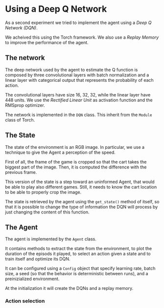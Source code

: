 # Using a Deep Q Network

As a second experiment we tried to implement the agent using a *Deep Q Network (DQN)*.

We acheived this using the Torch framework. We also use a *Replay Memory* to improve the performance of the agent.

## The network

The deep network used by the agent to estimate the Q function is composed by three convolutional layers with batch normalization and a linear layer with categorical output that represents the probability of each action.

The convolutional layers have size 16, 32, 32, while the linear layer have 448 units. We use the *Rectified Linear Unit* as activation function and the RMSprop optimizer.

The network is implemented in the `DQN` class. This inherit from the `Module` class of Torch.

## The State
The state of the environment is an RGB image. In particular, we use a technique to give the Agent a perception of the speed.

First of all, the frame of the game is cropped so that the cart takes the biggest part of the image. Then, it is computed the difference with the previous frame.

This version of the state is a step toward an uninformed Agent, that would be able to play also different games. Still, it needs to know the cart location to be able to properly crop the image.

The state is retrieved by the agent using the `get_state()` method of itself, so that it is possible to change the type of information the DQN will process by just changing the content of this function.

## The Agent
The agent is implemented by the `Agent` class.

It contains methods to extract the state from the environment, to plot the duration of the episods it played, to select an action given a state and to train itself and optimize its DQN.

It can be configured using a `Config` object that specify learning rate, batch size, a seed (so that the behavior is deterministic between runs), and a preinizialized environment.

At the initialization it will create the DQNs and a replay memory.

### Action selection
